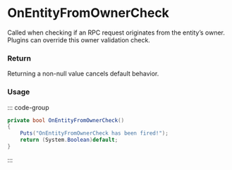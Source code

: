 <Badge type="danger" text="Carbon Compatible"/><Badge type="warning" text="Oxide Compatible"/>
# OnEntityFromOwnerCheck
Called when checking if an RPC request originates from the entity’s owner. Plugins can override this owner validation check.
### Return
Returning a non-null value cancels default behavior.

### Usage
::: code-group
```csharp [Example]
private bool OnEntityFromOwnerCheck()
{
	Puts("OnEntityFromOwnerCheck has been fired!");
	return (System.Boolean)default;
}
```
:::
